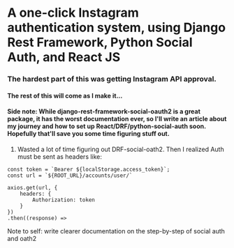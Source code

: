 # A one-click Instagram authentication system, using Django Rest Framework, Python Social Auth, and React JS
### The hardest part of this was getting Instagram API approval.

#### The rest of this will come as I make it...

#### Side note: While django-rest-framework-social-oauth2 is a great package, it has the worst documentation ever, so I'll write an article about my journey and how to set up React/DRF/python-social-auth soon. Hopefully that'll save you some time figuring stuff out.

1) Wasted a lot of time figuring out DRF-social-oath2. Then I realized Auth must be sent as headers like:

```
const token = `Bearer ${localStorage.access_token}`;
const url = `${ROOT_URL}/accounts/user/`

axios.get(url, {
    headers: {
        Authorization: token
    }
})
.then((response) =>
```

Note to self: write clearer documentation on the step-by-step of social auth and oath2
